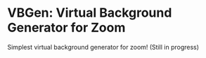 # VBGen: Virtual Background Generator for Zoom
Simplest virtual background generator for zoom! (Still in progress)